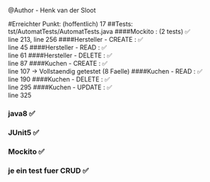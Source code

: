 @Author - Henk van der Sloot

#Erreichter Punkt: (hoffentlich) 17
##Tests: <br>
tst/AutomatTests/AutomatTests.java
####Mockito : (2 tests) ✅ <br>
line 213, line 256
####Hersteller - CREATE : ✅ <br>
line 45
####Hersteller - READ : ✅ <br>
line 61
####Hersteller - DELETE : ✅<br>
line 87
####Kuchen - CREATE : ✅<br>
line 107
-> Vollstaendig getestet (8 Faelle)
####Kuchen - READ : ✅<br>
line 190
####Kuchen - DELETE : ✅<br>
line 295
####Kuchen - UPDATE : ✅<br>
line 325

### java8 ✅
### JUnit5 ✅
### Mockito ✅
### je ein test fuer CRUD ✅